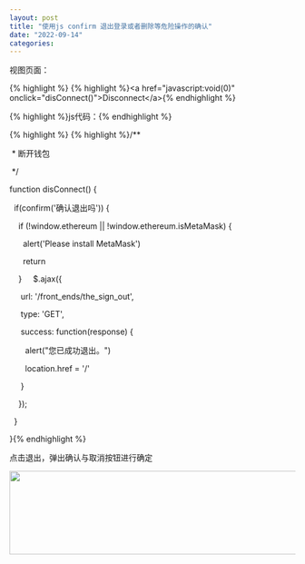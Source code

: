 ```yaml
---
layout: post
title: "使用js confirm 退出登录或者删除等危险操作的确认"
date: "2022-09-14"
categories: 
---
```

<p>视图页面：</p>

{% highlight %}
{% highlight %}&lt;a href=&quot;javascript:void(0)&quot; onclick=&quot;disConnect()&quot;&gt;Disconnect&lt;/a&gt;{% endhighlight %}

<p>{% highlight %}js代码：{% endhighlight %}</p>

{% highlight %}
{% highlight %}/**

&nbsp;* 断开钱包

&nbsp;*/

function disConnect() {

&nbsp; if(confirm(&#39;确认退出吗&#39;)) {

&nbsp;&nbsp;&nbsp; if (!window.ethereum || !window.ethereum.isMetaMask) {

&nbsp;&nbsp;&nbsp;&nbsp;&nbsp; alert(&#39;Please install MetaMask&#39;)

&nbsp;&nbsp;&nbsp;&nbsp;&nbsp; return

&nbsp;&nbsp;&nbsp; }
&nbsp;&nbsp;&nbsp; $.ajax({

&nbsp;&nbsp;&nbsp;&nbsp; url: &#39;/front_ends/the_sign_out&#39;,

&nbsp;&nbsp;&nbsp;&nbsp; type: &#39;GET&#39;,

&nbsp;&nbsp;&nbsp;&nbsp; success: function(response) {

&nbsp;&nbsp;&nbsp;&nbsp;&nbsp;&nbsp; alert(&quot;您已成功退出。&quot;)

&nbsp;&nbsp;&nbsp;&nbsp;&nbsp;&nbsp; location.href = &#39;/&#39;

&nbsp;&nbsp;&nbsp;&nbsp; }

&nbsp;&nbsp;&nbsp; });

&nbsp; }

}{% endhighlight %}

<p>点击退出，弹出确认与取消按钮进行确定</p>

<p><img height="147" src="/uploads/ckeditor/pictures/396/image-20220914092815-1.png" width="525" /></p>

